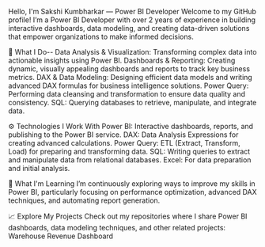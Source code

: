  Hello, I'm Sakshi Kumbharkar — Power BI Developer
Welcome to my GitHub profile! I’m a Power BI Developer with over 2 years of experience in building interactive dashboards, data modeling, and creating data-driven solutions that empower organizations 
to make informed decisions.

💼 What I Do--
Data Analysis & Visualization: Transforming complex data into actionable insights using Power BI.
Dashboards & Reporting: Creating dynamic, visually appealing dashboards and reports to track key business metrics.
DAX & Data Modeling: Designing efficient data models and writing advanced DAX formulas for business intelligence solutions.
Power Query: Performing data cleansing and transformation to ensure data quality and consistency.
SQL: Querying databases to retrieve, manipulate, and integrate data.

⚙️ Technologies I Work With
Power BI: Interactive dashboards, reports, and publishing to the Power BI service.
DAX: Data Analysis Expressions for creating advanced calculations.
Power Query: ETL (Extract, Transform, Load) for preparing and transforming data.
SQL: Writing queries to extract and manipulate data from relational databases.
Excel: For data preparation and initial analysis.

🌱 What I'm Learning
I’m continuously exploring ways to improve my skills in Power BI, particularly focusing on performance optimization, advanced DAX techniques, and automating report generation.

📈 Explore My Projects
Check out my repositories where I share Power BI dashboards, data modeling techniques, and other related projects:
Warehouse Revenue Dashboard

